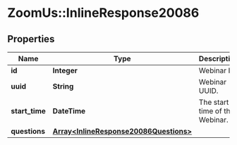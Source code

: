 # ZoomUs::InlineResponse20086

## Properties
Name | Type | Description | Notes
------------ | ------------- | ------------- | -------------
**id** | **Integer** | Webinar ID. | [optional] 
**uuid** | **String** | Webinar UUID. | [optional] 
**start_time** | **DateTime** | The start time of the Webinar. | [optional] 
**questions** | [**Array&lt;InlineResponse20086Questions&gt;**](InlineResponse20086Questions.md) |  | [optional] 


